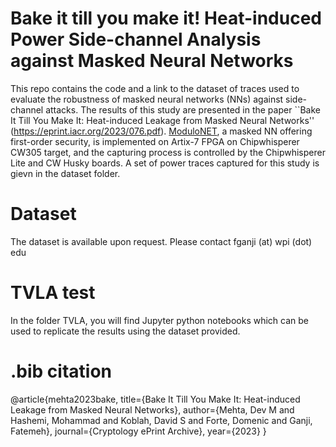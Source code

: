 # Bake it till you make it! Heat-induced Power Side-channel Analysis against Masked Neural Networks
This repo contains the code and a link to the dataset of traces used to evaluate the robustness of masked neural networks (NNs) against side-channel attacks. The results of this study are presented in the paper ``Bake It Till You Make It: Heat-induced Leakage from Masked Neural Networks'' (https://eprint.iacr.org/2023/076.pdf). [ModuloNET](https://tches.iacr.org/index.php/TCHES/article/view/9306/8872), a masked NN offering first-order security, is implemented on Artix-7 FPGA on Chipwhisperer CW305 target, and the capturing process is controlled by the Chipwhisperer Lite and CW Husky boards. A set of power traces captured for this study is gievn in the dataset folder. 

# Dataset
The dataset is available upon request. Please contact fganji (at) wpi (dot) edu

# TVLA test

In the folder TVLA, you will find Jupyter python notebooks which can be used to replicate the results using the dataset provided. 


# .bib citation
@article{mehta2023bake,
  title={Bake It Till You Make It: Heat-induced Leakage from Masked Neural Networks},
  author={Mehta, Dev M and Hashemi, Mohammad and Koblah, David S and Forte, Domenic and Ganji, Fatemeh},
  journal={Cryptology ePrint Archive},
  year={2023}
}
